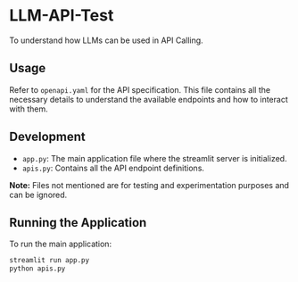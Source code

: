 # LLM-API-Test

To understand how LLMs can be used in API Calling.

## Usage

Refer to `openapi.yaml` for the API specification. This file contains all the necessary details to understand the available endpoints and how to interact with them.

## Development

- `app.py`: The main application file where the streamlit server is initialized.
- `apis.py`: Contains all the API endpoint definitions.

**Note:** Files not mentioned are for testing and experimentation purposes and can be ignored.

## Running the Application

To run the main application:

```bash
streamlit run app.py
python apis.py
```
